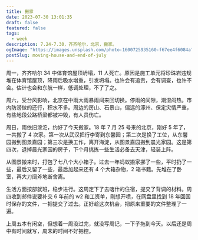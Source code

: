 ```yaml
---
title: 搬家
date: 2023-07-30 13:01:35
draft: false
featured: false
tags:
  - week
description: 7.24-7.30，齐齐哈尔，北京，搬家。
ogImage: "https://images.unsplash.com/photo-1600725935160-f67ee4f6084a?crop=entropy&cs=tinysrgb&fit=max&fm=jpg&ixid=M3wzNjAwOTd8MHwxfHNlYXJjaHwxfHxtb3ZpbmclMjBob3VzZXxlbnwwfDB8fHwxNjkwODExMzU1fDA&ixlib=rb-4.0.3&q=80&w=1080"
postSlug: moving-house-and-end-of-july
---
```


周一，齐齐哈尔 34 中体育馆屋顶坍塌，11 人死亡。原因是施工单元将珍珠岩违规堆在体育馆屋顶，降雨后吸水增重，引发坍塌。也许会有追责，会有调查，也许不会。估计也会和东航一样，低调处理，不了了之。

周六，受台风影响，北京在中雨大雨暴雨间来回切换。停雨的间隙，潮湿闷热。市内防涝做的还行，积水不多。周边的房山、石景山，偏远的涿州、保定灾情严重，有些地段公路桥梁都被冲毁，有人员伤亡。

周日，雨依旧滂沱，约好了今天搬家。18 年 7 月 25 号来的北京，刚好 5 年了，一共搬了 4 次家。第一次从武汉把行李寄到东馨园；第二次是换了工位，从东馨园搬到图景嘉园；第三次是换工作，离开海淀，从图景嘉园搬到晨光家园。这是第四次，退掉晨光家园的房子，下个月挑拣一些生活必备去天津，轻装上阵。

从图景搬来时，打包了七八个大小箱子。过去一年蚂蚁搬家挪了一些，平时扔了一些，最后又留了一些，最后加起来还有 4 个大箱杂物，2 箱书籍。先堆在了卧室，再大刀阔斧地断舍离。

生活方面按部就班，稳步进行。这周定下了去喀什的住宿，提交了背调的材料。周四收到邮件说要补交 6 年前的 w2 和工资单，刚想开喷，在网盘里找到 18 年回国时保存的文件，一把提交了过去。正好趁这次机会，把原来重要的文件整理了一遍。

上周五本有闲空，但想着一周没过完，就没写周记，一下子拖到今天。以后还是周中有时间就写，周末的时间不好把控。
